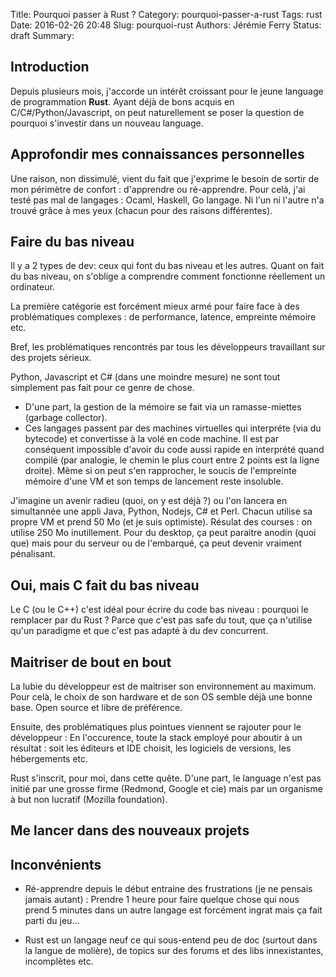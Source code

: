 Title: Pourquoi passer à Rust ?
Category: pourquoi-passer-a-rust
Tags: rust
Date: 2016-02-26 20:48
Slug: pourquoi-rust
Authors: Jérémie Ferry
Status: draft
Summary:

## Introduction

Depuis plusieurs mois, j'accorde un intérêt croissant pour le jeune language de programmation **Rust**.
Ayant déjà de bons acquis en C/C#/Python/Javascript, on peut naturellement se poser la question de pourquoi s'investir dans un nouveau language.

## Approfondir mes connaissances personnelles

Une raison, non dissimulé, vient du fait que j'exprime le besoin de sortir de mon périmètre de confort : d'apprendre ou ré-apprendre.
Pour celà, j'ai testé pas mal de langages : Ocaml, Haskell, Go langage.
Ni l'un ni l'autre n'a trouvé grâce à mes yeux (chacun pour des raisons différentes).

## Faire du bas niveau

Il y a 2 types de dev: ceux qui font du bas niveau et les autres.
Quant on fait du bas niveau, on s'oblige a comprendre comment fonctionne réellement un ordinateur.

La première catégorie est forcément mieux armé pour faire face à des problématiques complexes : de performance, latence, empreinte mémoire etc.

Bref, les problématiques rencontrés par tous les développeurs travaillant sur des projets sérieux.

Python, Javascript et C# (dans une moindre mesure) ne sont tout simplement pas fait pour ce genre de chose.
* D'une part, la gestion de la mémoire se fait via un ramasse-miettes (garbage collector).
* Ces langages passent par des machines virtuelles qui interpréte (via du bytecode) et convertisse à la volé en code machine.
Il est par conséquent impossible d'avoir du code aussi rapide en interprété quand compilé (par analogie, le chemin le plus court entre 2 points est la ligne droite). 
Même si on peut s'en rapprocher, le soucis de l'empreinte mémoire d'une VM et son temps de lancement reste insoluble.

J'imagine un avenir radieu (quoi, on y est déjà ?) ou l'on lancera en simultannée une appli Java, Python, Nodejs, C# et Perl.
Chacun utilise sa propre VM et prend 50 Mo (et je suis optimiste).
Résulat des courses : on utilise 250 Mo inutillement.
Pour du desktop, ça peut paraitre anodin (quoi que) mais pour du serveur ou de l'embarqué, ça peut devenir vraiment pénalisant.

## Oui, mais C fait du bas niveau

Le C (ou le C++) c'est idéal pour écrire du code bas niveau : pourquoi le remplacer par du Rust ?
Parce que c'est pas safe du tout, que ça n'utilise qu'un paradigme et que c'est pas adapté à du dev concurrent.

## Maitriser de bout en bout

La lubie du développeur est de maitriser son environnement au maximum.
Pour celà, le choix de son hardware et de son OS semble déjà une bonne base.
Open source et libre de préférence.

Ensuite, des problématiques plus pointues viennent se rajouter pour le développeur : 
En l'occurence, toute la stack employé pour aboutir à un résultat : soit les éditeurs et IDE choisit, les logiciels de versions, les hébergements etc.

Rust s'inscrit, pour moi,  dans cette quête.
D'une part, le language n'est pas initié par une grosse firme (Redmond, Google et cie) mais par un organisme à but non lucratif (Mozilla foundation).

## Me lancer dans des nouveaux projets

## Inconvénients

- Ré-apprendre depuis le début entraine des frustrations (je ne pensais jamais autant) :
Prendre 1 heure pour faire quelque chose qui nous prend 5 minutes dans un autre langage est forcément ingrat mais ça fait parti du jeu...

- Rust est un langage neuf ce qui sous-entend peu de doc (surtout dans la langue de molière), de topics sur des forums et des libs innexistantes, incomplètes etc.
